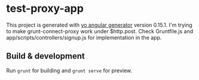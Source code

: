 # test-proxy-app

This project is generated with [yo angular generator](https://github.com/yeoman/generator-angular)
version 0.15.1.
I'm trying to make grunt-connect-proxy work under $http.post. Check 
Gruntfile.js
and
app/scripts/controllers/signup.js
for implementation in the app.

## Build & development

Run `grunt` for building and `grunt serve` for preview.
